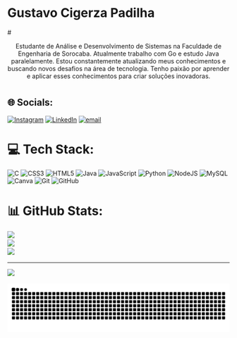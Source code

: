 <h1> Gustavo Cigerza Padilha </h1>
#

<p align="center">Estudante de Análise e Desenvolvimento de Sistemas na Faculdade de Engenharia de Sorocaba. Atualmente trabalho com Go e estudo Java paralelamente.
Estou constantemente atualizando meus conhecimentos e buscando novos desafios na área de tecnologia. Tenho paixão por aprender e aplicar esses conhecimentos para criar soluções inovadoras.
  
#

## 🌐 Socials:
[![Instagram](https://img.shields.io/badge/Instagram-%23E4405F.svg?logo=Instagram&logoColor=white)](https://instagram.com/gu._.padilha) [![LinkedIn](https://img.shields.io/badge/LinkedIn-%230077B5.svg?logo=linkedin&logoColor=white)](https://linkedin.com/in/gustavo-cigerza-padilha-28bbba23a) [![email](https://img.shields.io/badge/Email-D14836?logo=gmail&logoColor=white)](mailto:padilhacgustavo@gmail.com) 

# 💻 Tech Stack:
![C](https://img.shields.io/badge/c-%2300599C.svg?style=for-the-badge&logo=c&logoColor=white) ![CSS3](https://img.shields.io/badge/css3-%231572B6.svg?style=for-the-badge&logo=css3&logoColor=white) ![HTML5](https://img.shields.io/badge/html5-%23E34F26.svg?style=for-the-badge&logo=html5&logoColor=white) ![Java](https://img.shields.io/badge/java-%23ED8B00.svg?style=for-the-badge&logo=openjdk&logoColor=white) ![JavaScript](https://img.shields.io/badge/javascript-%23323330.svg?style=for-the-badge&logo=javascript&logoColor=%23F7DF1E) ![Python](https://img.shields.io/badge/python-3670A0?style=for-the-badge&logo=python&logoColor=ffdd54) ![NodeJS](https://img.shields.io/badge/node.js-6DA55F?style=for-the-badge&logo=node.js&logoColor=white) ![MySQL](https://img.shields.io/badge/mysql-4479A1.svg?style=for-the-badge&logo=mysql&logoColor=white) ![Canva](https://img.shields.io/badge/Canva-%2300C4CC.svg?style=for-the-badge&logo=Canva&logoColor=white) ![Git](https://img.shields.io/badge/git-%23F05033.svg?style=for-the-badge&logo=git&logoColor=white) ![GitHub](https://img.shields.io/badge/github-%23121011.svg?style=for-the-badge&logo=github&logoColor=white)
# 📊 GitHub Stats:
![](https://github-readme-stats.vercel.app/api?username=GustavoCPadilha&theme=aura&hide_border=false&include_all_commits=false&count_private=false)<br/>
![](https://nirzak-streak-stats.vercel.app/?user=GustavoCPadilha&theme=aura&hide_border=false)<br/>
![](https://github-readme-stats.vercel.app/api/top-langs/?username=GustavoCPadilha&theme=aura&hide_border=false&include_all_commits=false&count_private=false&layout=compact)

---
[![](https://visitcount.itsvg.in/api?id=GustavoCPadilha&icon=0&color=0)](https://visitcount.itsvg.in)

<picture align="center">
  <source media="(prefers-color-scheme: dark)" srcset="https://raw.githubusercontent.com/gustavocpadilha/gustavocpadilha/output/github-contribution-grid-snake-dark.svg">
  <source media="(prefers-color-scheme: light)" srcset="https://raw.githubusercontent.com/gustavocpadilha/gustavocpadilha/output/github-contribution-grid-snake-dark.svg">
  <img align="center" alt="github contribution grid snake animation" src="https://raw.githubusercontent.com/gustavocpadilha/gustavocpadilha/output/github-contribution-grid-snake.svg">
</picture>
